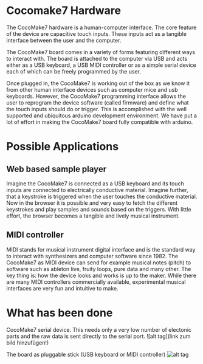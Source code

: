 Cocomake7 Hardware
==================

The CocoMake7 hardware is a human-computer interface. The core feature of the device are capacitive touch inputs. These inputs act as a tangible interface between the user and the computer.

The CocoMake7 board comes in a variety of forms featuring different ways to interact with. The board is attached to the computer via USB and acts either as a USB keyboard, a USB MIDI controller or as a simple serial device each of which can be freely programmed by the user.

Once plugged in, the CocoMake7 is working out of the box as we know it from other human interface devices such as computer mice and usb keyboards. However, the CocoMake7 programming interface allows the user to reprogram the device software (called firmware) and define what the touch inputs should do or trigger. This is accomplished with the well supported and ubiquitous arduino development environment. We have put a lot of effort in making the CocoMake7 board fully compatible with arduino.

Possible Applications
=====================

Web based sample player
-----------------------

Imagine the CocoMake7 is connected as a USB keyboard and its touch inputs are connected to electrically conductive material. Imagine further, that a keystroke is triggered when the user touches the conductive material. Now in the browser it is possible and very easy to fetch the different keystrokes and play samples and sounds based on the triggers. With little effort, the browser becomes a tangible and lively musical instrument.

MIDI controller
---------------

MIDI stands for musical instrument digital interface and is the standard way to interact with synthesizers and computer software since 1982. The CocoMake7 as MIDI device can send for example musical notes (pitch) to software such as ableton live, fruity loops, pure data and many other. The key thing is: how the device looks and works is up to the maker. While there are many MIDI controllers commercially available, experimental musical interfaces are very fun and intuitive to make.

What has been done
==================

CocoMake7 serial device. This needs only a very low number of electonic parts and the raw data is sent directly to the serial port.
![alt tag](link zum bild hinzufügen!)

The board as pluggable stick (USB keyboard or MIDI controller)
![alt tag](http://hackteria.org/wiki/images/2/25/Cocomake7-usb.png)

